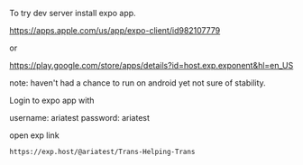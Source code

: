 
To try dev server install expo app.

  https://apps.apple.com/us/app/expo-client/id982107779
  
  or
  
  https://play.google.com/store/apps/details?id=host.exp.exponent&hl=en_US
  
  note: haven't had a chance to run on android yet not sure of stability.
  
  Login to expo app with 
  
  username: ariatest
  password: ariatest
  
  open exp link
  
    https://exp.host/@ariatest/Trans-Helping-Trans 
